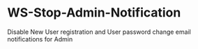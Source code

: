# WS-Stop-Admin-Notification
Disable New User registration and User password change email notifications for Admin

